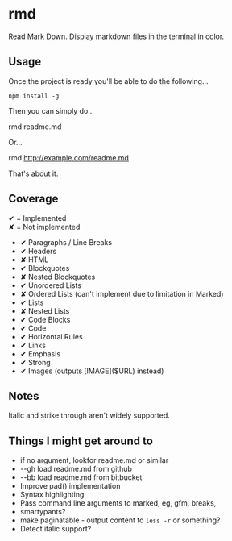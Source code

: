 # rmd #

Read Mark Down. Display markdown files in the terminal in color.


## Usage ##

Once the project is ready you'll be able to do the following...

    npm install -g

Then you can simply do...

   rmd readme.md

Or...

   rmd http://example.com/readme.md

That's about it.


## Coverage ##

✔ = Implemented  
✘ = Not implemented

 * ✔ Paragraphs / Line Breaks
 * ✔ Headers
 * ✘ HTML
 * ✔ Blockquotes
 * ✘ Nested Blockquotes
 * ✔ Unordered Lists
 * ✘ Ordered Lists (can't implement due to limitation in Marked)
 * ✔ Lists
 * ✘ Nested Lists
 * ✔ Code Blocks
 * ✔ Code
 * ✔ Horizontal Rules
 * ✔ Links
 * ✔ Emphasis
 * ✔ Strong
 * ✔ Images (outputs \[IMAGE\]\($URL\) instead)
 

## Notes ##

Italic and strike through aren't widely supported.


## Things I might get around to ##

* if no argument, lookfor readme.md or similar
* --gh load readme.md from github
* --bb load readme.md from bitbucket
* Improve pad() implementation
* Syntax highlighting
* Pass command line arguments to marked, eg, gfm, breaks, 
* smartypants?
* make paginatable - output content to `less -r` or something?
* Detect italic support?